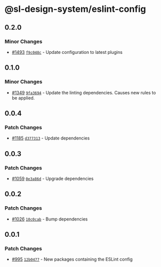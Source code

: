 # @sl-design-system/eslint-config

## 0.2.0

### Minor Changes

- [#1493](https://github.com/sl-design-system/components/pull/1493) [`f9c048c`](https://github.com/sl-design-system/components/commit/f9c048cc4c53ad52c377f8c27f8b2aed5adcf596) - Update configuration to latest plugins

## 0.1.0

### Minor Changes

- [#1349](https://github.com/sl-design-system/components/pull/1349) [`9fa3694`](https://github.com/sl-design-system/components/commit/9fa369409b87ad66f7be0809ace5cb5a02e79e5c) - Update the linting dependencies. Causes new rules to be applied.

## 0.0.4

### Patch Changes

- [#1185](https://github.com/sl-design-system/components/pull/1185) [`d377313`](https://github.com/sl-design-system/components/commit/d377313f5e5a9c3b3931732a5aa0f598ceabb29d) - Update dependencies

## 0.0.3

### Patch Changes

- [#1059](https://github.com/sl-design-system/components/pull/1059) [`0e3a86d`](https://github.com/sl-design-system/components/commit/0e3a86dff0f29fd56b507c4f2a77e73559f7207c) - Upgrade dependencies

## 0.0.2

### Patch Changes

- [#1026](https://github.com/sl-design-system/components/pull/1026) [`10c0cab`](https://github.com/sl-design-system/components/commit/10c0cabf69a1c2561a3ce459ed0ac67c7ae1bd6b) - Bump dependencies

## 0.0.1

### Patch Changes

- [#995](https://github.com/sl-design-system/components/pull/995) [`12b0477`](https://github.com/sl-design-system/components/commit/12b0477da1f7ce615269b228a6fceb7cb8c6b4f5) - New packages containing the ESLint config
